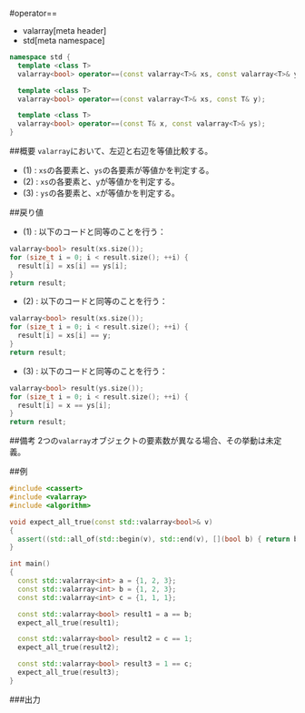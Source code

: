 #operator==
* valarray[meta header]
* std[meta namespace]

```cpp
namespace std {
  template <class T>
  valarray<bool> operator==(const valarray<T>& xs, const valarray<T>& ys); // (1)

  template <class T>
  valarray<bool> operator==(const valarray<T>& xs, const T& y);            // (2)

  template <class T>
  valarray<bool> operator==(const T& x, const valarray<T>& ys);            // (3)
}
```

##概要
`valarray`において、左辺と右辺を等値比較する。


- (1) : `xs`の各要素と、`ys`の各要素が等値かを判定する。
- (2) : `xs`の各要素と、`y`が等値かを判定する。
- (3) : `ys`の各要素と、`x`が等値かを判定する。


##戻り値

- (1) : 以下のコードと同等のことを行う：

```cpp
valarray<bool> result(xs.size());
for (size_t i = 0; i < result.size(); ++i) {
  result[i] = xs[i] == ys[i];
}
return result;
```


- (2) : 以下のコードと同等のことを行う：

```cpp
valarray<bool> result(xs.size());
for (size_t i = 0; i < result.size(); ++i) {
  result[i] = xs[i] == y;
}
return result;
```


- (3) : 以下のコードと同等のことを行う：

```cpp
valarray<bool> result(ys.size());
for (size_t i = 0; i < result.size(); ++i) {
  result[i] = x == ys[i];
}
return result;
```


##備考
2つの`valarray`オブジェクトの要素数が異なる場合、その挙動は未定義。


##例
```cpp
#include <cassert>
#include <valarray>
#include <algorithm>

void expect_all_true(const std::valarray<bool>& v)
{
  assert((std::all_of(std::begin(v), std::end(v), [](bool b) { return b; })));
}

int main()
{
  const std::valarray<int> a = {1, 2, 3};
  const std::valarray<int> b = {1, 2, 3};
  const std::valarray<int> c = {1, 1, 1};

  const std::valarray<bool> result1 = a == b;
  expect_all_true(result1);

  const std::valarray<bool> result2 = c == 1;
  expect_all_true(result2);

  const std::valarray<bool> result3 = 1 == c;
  expect_all_true(result3);
}
```

###出力
```
```


